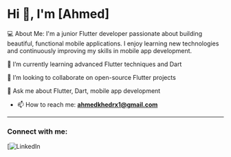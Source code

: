 # Hi 👋, I'm [Ahmed]

💻 About Me:
I'm a junior Flutter developer passionate about building beautiful, functional mobile applications. I enjoy learning new technologies and continuously improving my skills in mobile app development.

🌱 I’m currently learning advanced Flutter techniques and Dart

👯 I’m looking to collaborate on open-source Flutter projects

💬 Ask me about Flutter, Dart, mobile app development

- 📫 How to reach me: **[ahmedkhedrx1@gmail.com](mailto:ahmedkhedrx1@gmail.com)**
---

### Connect with me:

[![LinkedIn](www.linkedin.com/in/ahmed-khedr-62b8b3315)



